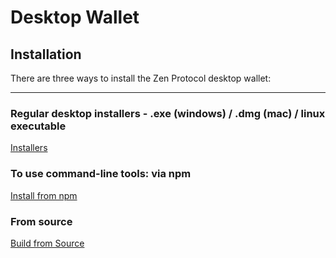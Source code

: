 # Desktop Wallet

## Installation

There are three ways to install the Zen Protocol desktop wallet:

--------------------------------------------------------------------------------

### Regular desktop installers - .exe (windows) / .dmg (mac) / linux executable
[Installers](desktop/installation/installers.html)

### To use command-line tools: via npm
[Install from npm](desktop/installation/npm.html)

### From source
[Build from Source](desktop/installation/from-source.html)
